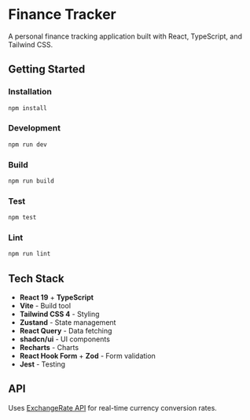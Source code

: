 # Finance Tracker

A personal finance tracking application built with React, TypeScript, and Tailwind CSS.


## Getting Started

### Installation

```bash
npm install
```

### Development

```bash
npm run dev
```

### Build

```bash
npm run build
```

### Test

```bash
npm test
```

### Lint

```bash
npm run lint
```

## Tech Stack

- **React 19** + **TypeScript**
- **Vite** - Build tool
- **Tailwind CSS 4** - Styling
- **Zustand** - State management
- **React Query** - Data fetching
- **shadcn/ui** - UI components
- **Recharts** - Charts
- **React Hook Form** + **Zod** - Form validation
- **Jest** - Testing

## API

Uses [ExchangeRate API](https://www.exchangerate-api.com/) for real-time currency conversion rates.
